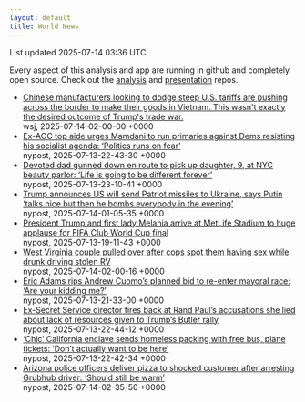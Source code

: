 ```yaml
---
layout: default
title: World News
---
```


<div markdown="0">
<div class="byline small text-muted">List updated <span class="datetime">2025-07-14 03:36 UTC</span>.</div>

<p>Every aspect of this analysis and app are running in github and completely open source. Check out the <a href="https://github.com/Castro-Media/Analysis">analysis</a> and <a href="https://github.com/Castro-Media/TopStoryReview.com">presentation</a> repos.</p>
<ul>
<li><a href='https://www.wsj.com/economy/trade/vietnam-china-manufacturing-trump-tariffs-58767ba2'>Chinese manufacturers looking to dodge steep U.S. tariffs are pushing across the border to make their goods in Vietnam. This wasn't exactly the desired outcome of Trump's trade war.</a><div class='byline small text-muted'>wsj, <span class="datetime">2025-07-14-02-00-00 +0000</span></div></li>
<li><a href='https://nypost.com/2025/07/13/us-news/ex-aoc-aide-mamdani-must-run-primaries-against-dems-resisting-agenda/'>Ex-AOC top aide urges Mamdani to run primaries against Dems resisting his socialist agenda: &#8216;Politics runs on fear&#8217;</a><div class='byline small text-muted'>nypost, <span class="datetime">2025-07-13-22-43-30 +0000</span></div></li>
<li><a href='https://nypost.com/2025/07/13/us-news/nyc-dad-gunned-down-while-on-his-way-to-pick-up-9-year-old-daughter-at-brooklyn-beauty-parlor/'>Devoted dad gunned down en route to pick up daughter, 9, at NYC beauty parlor: &#8216;Life is going to be different forever&#8217;</a><div class='byline small text-muted'>nypost, <span class="datetime">2025-07-13-23-10-41 +0000</span></div></li>
<li><a href='https://nypost.com/2025/07/13/world-news/trump-says-us-will-send-missiles-to-ukraine/'>Trump announces US will send Patriot missiles to Ukraine, says Putin &#8216;talks nice but then he bombs everybody in the evening&#8217;</a><div class='byline small text-muted'>nypost, <span class="datetime">2025-07-14-01-05-35 +0000</span></div></li>
<li><a href='https://nypost.com/2025/07/13/us-news/president-trump-melania-arrive-at-fifa-club-world-cup-final-at-metlife-stadium/'>President Trump and first lady Melania arrive at MetLife Stadium to huge applause for FIFA Club World Cup final</a><div class='byline small text-muted'>nypost, <span class="datetime">2025-07-13-19-11-43 +0000</span></div></li>
<li><a href='https://nypost.com/2025/07/13/us-news/west-virginia-couple-pulled-over-ater-cops-spot-them-having-sex-while-drunk-driving-stolen-rv/'>West Virginia couple pulled over after cops spot them having sex while drunk driving stolen RV</a><div class='byline small text-muted'>nypost, <span class="datetime">2025-07-14-02-00-16 +0000</span></div></li>
<li><a href='https://nypost.com/2025/07/13/us-news/adams-chimes-in-on-cuomos-planned-bid-to-re-enter-mayoral-race-are-your-kidding-me/'>Eric Adams rips Andrew Cuomo&#8217;s planned bid to re-enter mayoral race: &#8216;Are your kidding me?&#8217;</a><div class='byline small text-muted'>nypost, <span class="datetime">2025-07-13-21-33-00 +0000</span></div></li>
<li><a href='https://nypost.com/2025/07/13/us-news/ex-secret-service-director-kimberly-cheatle-fires-back-at-rand-pauls-accusations-she-lied-about-lack-of-resources-give-to-trumps-butler-rally/'>Ex-Secret Service director fires back at Rand Paul&#8217;s accusations she lied about lack of resources given to Trump&#8217;s Butler rally</a><div class='byline small text-muted'>nypost, <span class="datetime">2025-07-13-22-44-12 +0000</span></div></li>
<li><a href='https://nypost.com/2025/07/13/us-news/chic-calif-enclave-sends-homeless-packing-with-free-bus-plane-tickets-many-dont-actually-want-to-be-here/'>&#8216;Chic&#8217; California enclave sends homeless packing with free bus, plane tickets: &#8216;Don&#8217;t actually want to be here&#8217;</a><div class='byline small text-muted'>nypost, <span class="datetime">2025-07-13-22-42-34 +0000</span></div></li>
<li><a href='https://nypost.com/2025/07/13/us-news/arizona-police-officers-deliver-pizza-to-shocked-customer-after-arresting-grubhub-driver/'>Arizona police officers deliver pizza to shocked customer after arresting Grubhub driver: &#8216;Should still be warm&#8217;</a><div class='byline small text-muted'>nypost, <span class="datetime">2025-07-14-02-35-50 +0000</span></div></li>
</ul>
</div>
